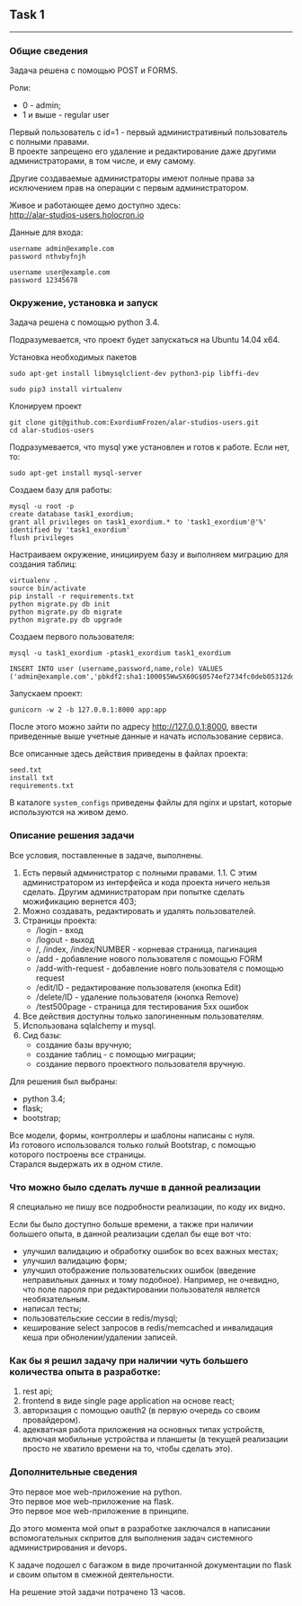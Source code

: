 ## Task 1
---

### Общие сведения
Задача решена с помощью POST и FORMS.  

Роли:

- 0 - admin;
- 1 и выше - regular user

Первый пользователь с id=1 - первый административный пользователь с полными правами.  
В проекте запрещено его удаление и редактирование даже другими администраторами, в том числе, и ему самому.  

Другие создаваемые администраторы имеют полные права за исключением прав на операции с первым администратором.

Живое и работающее демо доступно здесь:  
http://alar-studios-users.holocron.io

Данные для входа:  
```
username admin@example.com
password nthvbyfnjh

username user@example.com
password 12345678
```

### Окружение, установка и запуск
Задача решена с помощью python 3.4.

Подразумевается, что проект будет запускаться на Ubuntu 14.04 x64.

Установка необходимых пакетов
```
sudo apt-get install libmysqlclient-dev python3-pip libffi-dev
```

```
sudo pip3 install virtualenv
```

Клонируем проект
```
git clone git@github.com:ExordiumFrozen/alar-studios-users.git
cd alar-studios-users
```

Подразумевается, что mysql уже установлен и готов к работе.
Если нет, то:
```
sudo apt-get install mysql-server
```

Создаем базу для работы:
```
mysql -u root -p
create database task1_exordium;
grant all privileges on task1_exordium.* to 'task1_exordium'@'%' identified by 'task1_exordium'
flush privileges
```

Настраиваем окружение, инициируем базу и выполняем миграцию для создания таблиц:
```
virtualenv .
source bin/activate
pip install -r requirements.txt
python migrate.py db init
python migrate.py db migrate
python migrate.py db upgrade
```

Создаем первого пользователя:
```
mysql -u task1_exordium -ptask1_exordium task1_exordium

INSERT INTO user (username,password,name,role) VALUES ('admin@example.com','pbkdf2:sha1:1000$5WwSX60G$0574ef2734fc0deb05312dd20255dffba381f68e','Admin',0);
```

Запускаем проект:
```
gunicorn -w 2 -b 127.0.0.1:8000 app:app
```

После этого можно зайти по адресу http://127.0.0.1:8000, ввести приведенные выше учетные данные и начать использование сервиса.

Все описанные здесь действия приведены в файлах проекта:
```
seed.txt
install txt
requirements.txt
```

В каталоге `system_configs` приведены файлы для nginx и upstart, которые используются на живом демо.


### Описание решения задачи
Все условия, поставленные в задаче, выполнены.  

1. Есть первый администратор с полными правами.
1.1. С этим администратором из интерфейса и кода проекта ничего нельзя сделать.  Другим администраторам при попытке сделать можификацию вернется 403;
2. Можно создавать, редактировать и удалять пользователей.
3. Страницы проекта:
    - /login - вход
    - /logout - выход
    - /, /index, /index/NUMBER - корневая страница, пагинация
    - /add - добавление нового пользователя с помощью FORM
    - /add-with-request - добавление новго пользователя с помощью request
    - /edit/ID - редактирование пользователя (кнопка Edit)
    - /delete/ID - удаление пользователя (кнопка Remove)
    - /test500page - страница для тестирования 5xx ошибок
4. Все действия доступны только залогиненным пользователям.
5. Использована sqlalchemy и mysql.
6. Сид базы:
    - создание базы вручную;
    - создание таблиц - с помощью миграции;
    - создание первого проектного пользователя вручную.

Для решения был выбраны:
- python 3.4;
- flask;
- bootstrap;

Все модели, формы, контроллеры и шаблоны написаны с нуля.  
Из готового использовался только голый Bootstrap, с помощью которого построены все страницы.  
Старался выдержать их в одном стиле.  


### Что можно было сделать лучше в данной реализации
Я специально не пишу все подробности реализации, по коду их видно.  

Если бы было доступно больше времени, а также при наличии большего опыта, в данной реализации сделал бы еще вот что:
- улучшил валидацию и обработку ошибок во всех важных местах;
- улучшил валидацию форм;
- улучшил отображение пользовательских ошибок (введение неправильных данных и тому подобное). Например, не очевидно, что поле пароля при редактировании пользователя является необязательным.
- написал тесты;
- пользовательские сессии в redis/mysql;
- кеширование select запросов в redis/memcached и инвалидация кеша при обнолении/удалении записей.


### Как бы я решил задачу при наличии чуть большего количества опыта в разработке:
1. rest api;
2. frontend в виде single page application на основе react;
3. авторизация с помощью oauth2 (в первую очередь со своим провайдером).
4. адекватная работа приложения на основных типах устройств, включая мобильные устройства и планшеты (в текущей реализации просто не хватило времени на то, чтобы сделать это).


### Дополнительные сведения
Это первое мое web-приложение на python.  
Это первое мое web-приложение на flask.  
Это первое мое web-приложение в принципе.  

До этого момента мой опыт в разработке заключался в написании вспомогательных скпритов для выполнения задач системного администрирования и devops.  

К задаче подошел с багажом в виде прочитанной документации по flask и своим опытом в смежной деятельности.  

На решение этой задачи потрачено 13 часов.


